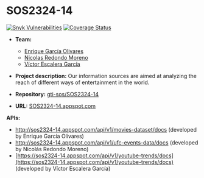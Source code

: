 # SOS2324-14
[![Snyk Vulnerabilities](https://snyk.io/test/github/gti-sos/SOS2324-14/badge.svg)](https://snyk.io/test/github/gti-sos/SOS2324-14)
[![Coverage Status](https://coveralls.io/repos/github/gti-sos/SOS2324-14/badge.svg)](https://coveralls.io/github/gti-sos/SOS2324-14)

- **Team:** 
  - [Enrique García Olivares](https://github.com/enrgaroli)
  - [Nicolas Redondo Moreno](https://github.com/NicoRedondoo)
  - [Víctor Escalera García](https://github.com/victorsclr)

- **Project description:** Our information sources are aimed at analyzing the reach of different ways of entertainment in the world.

- **Repository:** [gti-sos/SOS2324-14](https://github.com/gti-sos/SOS2324-14)

- **URL:** [SOS2324-14.appspot.com](https://sos2324-14.appspot.com/)

**APIs:** 
- http://sos2324-14.appspot.com/api/v1/movies-dataset/docs (developed by Enrique García Olivares)
- http://sos2324-14.appspot.com/api/v1/ufc-events-data/docs (developed by Nicolás Redondo Moreno)
- [https://sos2324-14.appspot.com/api/v1/youtube-trends/docs](https://sos2324-14.appspot.com/api/v1/youtube-trends/docs) (developed by Víctor Escalera García)
